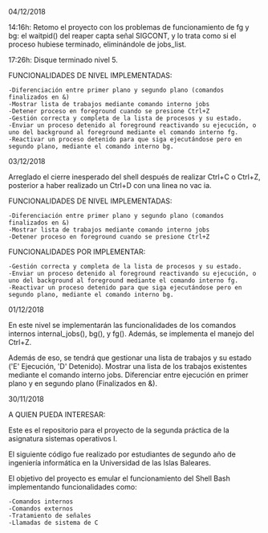 04/12/2018

14:16h: Retomo el proyecto con los problemas de funcionamiento de fg y bg: el waitpid() del reaper capta señal SIGCONT, y lo trata como si el proceso hubiese terminado, eliminándole de jobs_list.

17:26h: Disque terminado nivel 5.

FUNCIONALIDADES DE NIVEL IMPLEMENTADAS:

	-Diferenciación entre primer plano y segundo plano (comandos finalizados en &)
	-Mostrar lista de trabajos mediante comando interno jobs
	-Detener proceso en foreground cuando se presione Ctrl+Z
	-Gestión correcta y completa de la lista de procesos y su estado.
	-Enviar un proceso detenido al foreground reactivando su ejecución, o uno del background al foreground mediante el comando interno fg.
	-Reactivar un proceso detenido para que siga ejecutándose pero en segundo plano, mediante el comando interno bg.

03/12/2018

Arreglado el cierre inesperado del shell después de realizar Ctrl+C o Ctrl+Z, posterior a haber realizado un Ctrl+D con una linea no vac
ia.

FUNCIONALIDADES DE NIVEL IMPLEMENTADAS:

	-Diferenciación entre primer plano y segundo plano (comandos finalizados en &)
	-Mostrar lista de trabajos mediante comando interno jobs
	-Detener proceso en foreground cuando se presione Ctrl+Z

FUNCIONALIDADES POR IMPLEMENTAR:

	-Gestión correcta y completa de la lista de procesos y su estado.
	-Enviar un proceso detenido al foreground reactivando su ejecución, o uno del background al foreground mediante el comando interno fg.
	-Reactivar un proceso detenido para que siga ejecutándose pero en segundo plano, mediante el comando interno bg.
	
01/12/2018

En este nivel se implementarán las funcionalidades de los comandos internos internal_jobs(), bg(), y fg(). Además, se implementa el manejo del Ctrl+Z.

Además de eso, se tendrá que gestionar una lista de trabajos y su estado ('E' Ejecución, 'D' Detenido). Mostrar una lista de los trabajos existentes mediante el comando interno jobs. Diferenciar entre ejecución en primer plano y en segundo plano (Finalizados en &).

30/11/2018

A QUIEN PUEDA INTERESAR:

Este es el repositorio para el proyecto de la segunda práctica de la asignatura sistemas operativos I.

El siguiente código fue realizado por estudiantes de segundo año de ingeniería informática en la Universidad de las Islas Baleares.

El objetivo del proyecto es emular el funcionamiento del Shell Bash implementando funcionalidades como:

	-Comandos internos
	-Comandos externos
	-Tratamiento de señales
	-Llamadas de sistema de C

